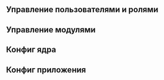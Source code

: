 ## Управление пользователями и ролями

## Управление модулями

## Конфиг ядра

## Конфиг приложения
